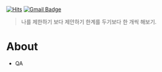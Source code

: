 
[![Hits](https://hits.seeyoufarm.com/api/count/incr/badge.svg?url=https%3A%2F%2Fgithub.com%2Fentekorea)](https://hits.seeyoufarm.com) [![Gmail Badge](https://img.shields.io/badge/Gmail-d14836?style=flat-square&logo=Gmail&logoColor=white&link=mailto:entekorea@gmail.com)](mailto:minhaesol0917@gmail.com)

> 나를 제한하기 보다 제안하기 한계를 두기보다 한 개씩 해보기.<br>

# About
- QA


<!--
**Entekorea/entekorea** is a ✨ _special_ ✨ repository because its `README.md` (this file) appears on your GitHub profile.

Here are some ideas to get you started:

- 🌱 I’m currently learning ... ISTQB FL
- 👯 I’m looking to collaborate on ...
- 🤔 I’m looking for help with ...
- 💬 Ask me about ...
- 📫 How to reach me: ...
- 😄 Pronouns: ...
- ⚡ Fun fact: ...
-->
